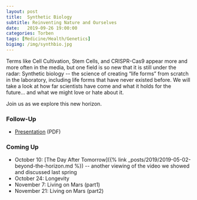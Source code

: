 ```yaml
---
layout: post
title:  Synthetic Biology
subtitle: Reinventing Nature and Ourselves
date:   2019-09-26 19:00:00
categories: Torben 
tags: [Medicine/Health/Genetics]
bigimg: /img/synthbio.jpg
---
```

Terms like Cell Cultivation, Stem Cells, and CRISPR-Cas9 appear more and more often in the media, but one field is so new that it is still under the radar: Synthetic biology -- the science of creating “life forms” from scratch in the laboratory, including life forms that have never existed before. We will take a look at how far scientists have come and what it holds for the future... and what we might love or hate about it.

Join us as we explore this new horizon.

### Follow-Up

* [Presentation](/assets/present/2019/synthetic-biology.pdf) (PDF)

### Coming Up

* October 10: [The Day After Tomorrow]({% link _posts/2019/2019-05-02-beyond-the-horizon.md %}) -- another viewing of the video we showed and discussed last spring
* October 24: Longevity
* November 7: Living on Mars (part1)
* November 21: Living on Mars (part2)
